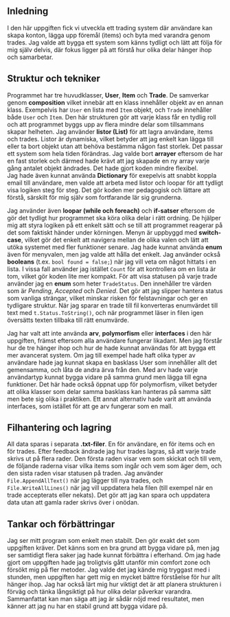 ## Inledning
I den här uppgiften fick vi utveckla ett trading system där användare kan skapa konton, lägga upp föremål (items) och byta med varandra genom trades. Jag valde att bygga ett system som känns tydligt och lätt att följa för mig själv delvis, där fokus ligger på att förstå hur olika delar hänger ihop och samarbetar.  

## Struktur och tekniker
Programmet har tre huvudklasser, **User**, **Item** och **Trade**. De samverkar genom **composition** vilket innebär att en klass innehåller objekt av en annan klass. Exempelvis har `User` en lista med `Item` objekt, och `Trade` innehåller både `User` och `Item`. Den här strukturen gör att varje klass får en tydlig roll och att programmet byggs upp av flera mindre delar som tillsammans skapar helheten.
Jag använder **listor (List<T>)** för att lagra användare, items och trades. Listor är dynamiska, vilket betyder att jag enkelt kan lägga till eller ta bort objekt utan att behöva bestämma någon fast storlek. Det passar ett system som hela tiden förändras. Jag valde bort **arrayer** eftersom de har en fast storlek och därmed hade krävt att jag skapade en ny array varje gång antalet objekt ändrades. Det hade gjort koden mindre flexibel.  
Jag hade även kunnat använda **Dictionary** för exepelvis att snabbt koppla email till användare, men valde att arbeta med listor och loopar för att tydligt visa logiken steg för steg. Det gör koden mer pedagogisk och lättare att förstå, särskilt för mig själv som fortfarande lär sig grunderna.

Jag använder även **loopar (while och foreach)** och **if-satser** eftersom de gör det tydligt hur programmet ska köra olika delar i rätt ordning. De hjälper mig att styra logiken på ett enkelt sätt och se till att programmet reagerar på det som faktiskt händer under körningen. 
Menyn är uppbyggd med **switch-case**, vilket gör det enkelt att navigera mellan de olika valen och lätt att utöka systemet med fler funktioner senare. Jag hade kunnat använda **enum** även för menyvalen, men jag valde att hålla det enkelt.
Jag använder också **booleans** (t.ex. `bool found = false;`) när jag vill veta om något hittats i en lista. I vissa fall använder jag istället `Count` för att kontrollera om en lista är tom, vilket gör koden lite mer kompakt.
För att visa statusen på varje trade använder jag en **enum** som heter `TradeStatus`. Den innehåller tre värden som är *Pending*, *Accepted* och *Denied*. Det gör att jag slipper hantera status som vanliga strängar, vilket minskar risken för felstavningar och ger en tydligare struktur. När jag sparar en trade till fil konverteras enumvärdet till text med `t.Status.ToString()`, och när programmet läser in filen igen översätts texten tillbaka till rätt enumvärde.

Jag har valt att inte använda **arv**, **polymorfism** eller **interfaces** i den här uppgiften, främst eftersom alla användare fungerar likadant. Men jag förstår hur de tre hänger ihop och hur de hade kunnat användas för att bygga ett mer avancerat system.
Om jag till exempel hade haft olika typer av användare hade jag kunnat skapa en basklass User som innehåller allt det gemensamma, och låta de andra ärva från den. Med arv hade varje användartyp kunnat bygga vidare på samma grund men lägga till egna funktioner.
Det här hade också öppnat upp för polymorfism, vilket betyder att olika klasser som delar samma basklass kan hanteras på samma sätt men bete sig olika i praktiken. Ett annat alternativ hade varit att använda interfaces, som istället för att ge arv fungerar som en mall. 

## Filhantering och lagring
All data sparas i separata **.txt-filer**. En för användare, en för items och en för trades. Efter feedback ändrade jag hur trades lagras, så att varje trade skrivs ut på flera rader. Den första raden visar vem som skickat och till vem, de följande raderna visar vilka items som ingår och vem som äger dem, och den sista raden visar statusen på traden. Jag använder `File.AppendAllText()` när jag lägger till nya trades, och `File.WriteAllLines()` när jag vill uppdatera hela filen (till exempel när en trade accepterats eller nekats). Det gör att jag kan spara och uppdatera data utan att gamla rader skrivs över i onödan.

## Tankar och förbättringar
Jag ser mitt program som enkelt men stabilt. Den gör exakt det som uppgiften kräver. Det känns som en bra grund att bygga vidare på, men jag ser samtidigt flera saker jag hade kunnat förbättra i efterhand. Om jag hade gjort om uppgiften hade jag troligtvis gått utanför min comfort zone och försökt mig på fler metoder. Jag valde det jag kände mig tryggast med i stunden, men uppgiften har gett mig en mycket bättre förståelse för hur allt hänger ihop. Jag har också lärt mig hur viktigt det är att planera strukturen i förväg och tänka långsiktigt på hur olika delar påverkar varandra. 
Sammanfattat kan man säga att jag är sådär nöjd med resultatet, men känner att jag nu har en stabil grund att bygga vidare på.
